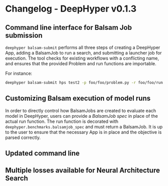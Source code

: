 # Changelog - DeepHyper v0.1.3

## Command line interface for Balsam Job submission

`deephyper balsam-submit` performs all three steps of creating a DeepHyper App,
adding a BalsamJob to run a search, and submitting a launcher job for
execution. The tool checks for existing workflows with a conflicting name, and
ensures that the provided Problem and run functions are importable.

For instance:

```bash
deephyper balsam-submit hps test2 -p foo/foo/problem.py -r foo/foo/run.py -t 60 -q debug-cache-quad -n 4 -A datascience -j mpi
```

## Customizing Balsam execution of model runs

In order to directly control how BalsamJobs are created to evaluate each model in DeepHyper, users can provide a *BalsamJob spec* in place of the actual run function.  The run function is decorated with `deephyper.benchmarks.balsamjob_spec` and must return a BalsamJob.  It is up to the user to ensure that the necessary App is in place and the objective is parsed correctly.

## Updated command line

## Multiple losses available for Neural Architecture Search

